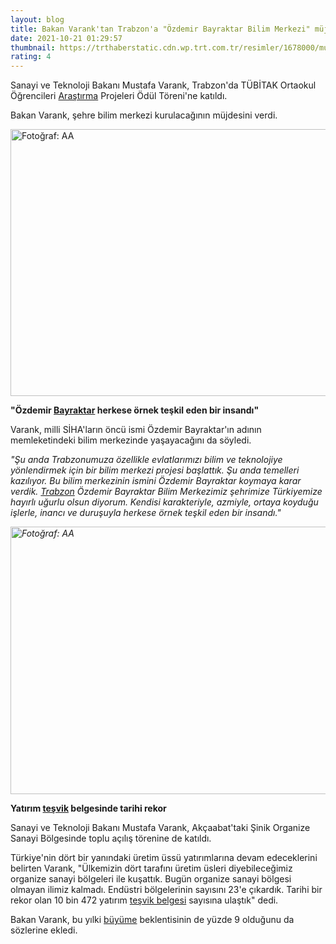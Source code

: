 ```yaml
--- 
layout: blog
title: Bakan Varank'tan Trabzon'a "Özdemir Bayraktar Bilim Merkezi" müjdesi
date: 2021-10-21 01:29:57
thumbnail: https://trthaberstatic.cdn.wp.trt.com.tr/resimler/1678000/mustafa-varank-aa-1678897.jpg
rating: 4
---
```

<p>
	Sanayi ve Teknoloji Bakanı Mustafa Varank, Trabzon'da TÜBİTAK Ortaokul Öğrencileri <a href="https://www.trthaber.com/etiket/arastirma/" target="_blank">Araştırma</a> Projeleri Ödül Töreni'ne katıldı.</p>
<p>
	Bakan Varank, şehre bilim merkezi kurulacağının müjdesini verdi.</p>
<p>
	<img alt="Fotoğraf: AA" src="../dosyalar/images/aa_picture_20211020_25885490.jpg" style="width: 650px; height: 427px;" /></p>
<p>
	<strong>"Özdemir <a href="https://www.trthaber.com/etiket/bayraktar/" target="_blank">Bayraktar</a> herkese örnek teşkil eden bir insandı"</strong></p>
<p>
	Varank, milli SİHA'ların öncü ismi Özdemir Bayraktar'ın adının memleketindeki bilim merkezinde yaşayacağını da söyledi.</p>
<p>
	<em>"Şu anda Trabzonumuza özellikle evlatlarımızı bilim ve teknolojiye yönlendirmek için bir bilim merkezi projesi başlattık. Şu anda temelleri kazılıyor. Bu bilim merkezinin ismini Özdemir Bayraktar koymaya karar verdik. <a href="https://www.trthaber.com/etiket/trabzon/" target="_blank">Trabzon</a> Özdemir Bayraktar Bilim Merkezimiz şehrimize Türkiyemize hayırlı uğurlu olsun diyorum. Kendisi karakteriyle, azmiyle, ortaya koyduğu işlerle, inancı ve duruşuyla herkese örnek teşkil eden bir insandı."</em></p>
<p>
	<em><img alt="Fotoğraf: AA" src="../dosyalar/images/aa_picture_20211020_25885496.jpg" style="width: 650px; height: 428px;" /></em></p>
<p>
	<strong>Yatırım <a href="https://www.trthaber.com/etiket/tesvik/" target="_blank">teşvik</a> belgesinde tarihi rekor</strong></p>
<p>
	Sanayi ve Teknoloji Bakanı Mustafa Varank, Akçaabat'taki Şinik Organize Sanayi Bölgesinde toplu açılış törenine de katıldı.</p>
<p>
	Türkiye'nin dört bir yanındaki üretim üssü yatırımlarına devam edeceklerini belirten Varank, "Ülkemizin dört tarafını üretim üsleri diyebileceğimiz organize sanayi bölgeleri ile kuşattık. Bugün organize sanayi bölgesi olmayan ilimiz kalmadı. Endüstri bölgelerinin sayısını 23'e çıkardık. Tarihi bir rekor olan 10 bin 472 yatırım <a href="https://www.trthaber.com/etiket/tesvik-belgesi/" target="_blank">teşvik belgesi</a> sayısına ulaştık" dedi.</p>
<p>
	Bakan Varank, bu yılki <a href="https://www.trthaber.com/etiket/buyume/" target="_blank">büyüme</a> beklentisinin de yüzde 9 olduğunu da sözlerine ekledi. </p>
